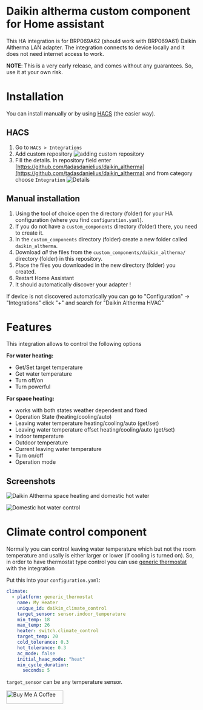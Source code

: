 # Daikin altherma custom component for Home assistant

This HA integration is for BRP069A62 (should work with BRP069A61) Daikin Altherma LAN adapter.
The integration connects to device locally and it does not need internet access to work.

**NOTE**: This is a very early release, and comes without any guarantees. So, use it at your own risk.

# Installation

You can install manually or by using [HACS](https://hacs.xyz/) (the easier way). 
## HACS

1. Go to `HACS > Integrations`
2. Add custom repository ![adding custom repository](https://raw.githubusercontent.com/tadasdanielius/daikin_altherma/main/img/HACS1.png)
3. Fill the details. In repository field enter [https://github.com/tadasdanielius/daikin_altherma](https://github.com/tadasdanielius/daikin_altherma) and from category choose `Integration`
![Details](https://raw.githubusercontent.com/tadasdanielius/daikin_altherma/main/img/HACS2.png)


## Manual installation

1. Using the tool of choice open the directory (folder) for your HA configuration (where you find `configuration.yaml`).
2. If you do not have a `custom_components` directory (folder) there, you need to create it.
3. In the `custom_components` directory (folder) create a new folder called `daikin_altherma`.
4. Download _all_ the files from the `custom_components/daikin_altherma/` directory (folder) in this repository.
5. Place the files you downloaded in the new directory (folder) you created.
6. Restart Home Assistant
7. It should automatically discover your adapter !

If device is not discovered automatically you can go to "Configuration" -> "Integrations" click "+" and search for "Daikin Altherma HVAC"


# Features

This integration allows to control the following options

**For water heating:**
 - Get/Set target temperature
 - Get water temperature
 - Turn off/on
 - Turn powerful

**For space heating:**
 - works with both states weather dependent and fixed
 - Operation State (heating/cooling/auto)
 - Leaving water temperature heating/cooling/auto (get/set)
 - Leaving water temperature offset heating/cooling/auto (get/set)
 - Indoor temperature
 - Outdoor temperature
 - Current leaving water temperature
 - Turn on/off
 - Operation mode

## Screenshots

![Daikin Altherma space heating and domestic hot water](https://raw.githubusercontent.com/tadasdanielius/daikin_altherma/main/img/ha_altherma1.png)

![Domestic hot water control](https://raw.githubusercontent.com/tadasdanielius/daikin_altherma/main/img/ha_altherma2.png)

# Climate control component

Normally you can control leaving water temperature which but not the room temperature and usally is either larger or lower (if cooling is turned on). So, in order to have thermostat type control you can use [generic thermostat](https://www.home-assistant.io/integrations/generic_thermostat/) with the integration

Put this into your `configuration.yaml`:

```yaml
climate:
  - platform: generic_thermostat
    name: My Heater
    unique_id: daikin_climate_control
    target_sensor: sensor.indoor_temperature
    min_temp: 18
    max_temp: 26
    heater: switch.climate_control
    target_temp: 20
    cold_tolerance: 0.3
    hot_tolerance: 0.3
    ac_mode: false
    initial_hvac_mode: "heat"
    min_cycle_duration:
      seconds: 5
``` 

`target_sensor` can be any temperature sensor. 


<a href="https://www.buymeacoffee.com/buymeacoff7" target="_blank"><img src="https://cdn.buymeacoffee.com/buttons/default-black.png" width="150px" height="35px" alt="Buy Me A Coffee" style="height: 35px !important;width: 150px !important;" ></a>
